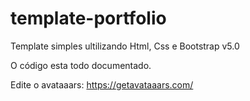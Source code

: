 # template-portfolio
Template simples ultilizando Html, Css e Bootstrap v5.0

O código esta todo documentado.

Edite o avataaars: https://getavataaars.com/ 
